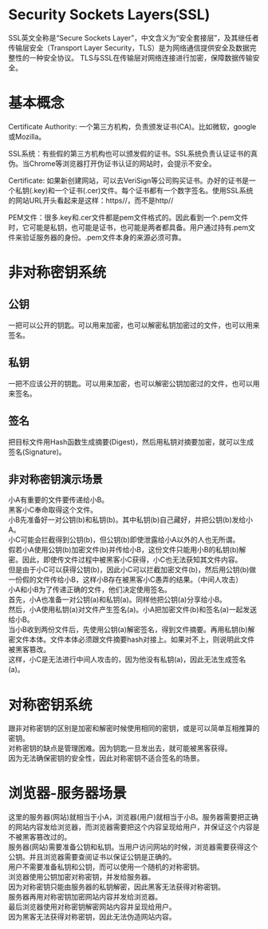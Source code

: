 # Security Sockets Layers(SSL)
SSL英文全称是“Secure Sockets Layer”，中文含义为“安全套接层”，及其继任者传输层安全（Transport Layer Security，TLS）是为网络通信提供安全及数据完整性的一种安全协议。 TLS与SSL在传输层对网络连接进行加密，保障数据传输安全。

# 基本概念

Certificate Authority: 一个第三方机构，负责颁发证书(CA)。比如微软，google或Mozilla。  

SSL系统：有些假的第三方机构也可以颁发假的证书。SSL系统负责认证证书的真伪。当Chrome等浏览器打开伪证书认证的网站时，会提示不安全。  

Certificate: 如果新创建网站，可以去VeriSign等公司购买证书。办好的证书是一个私钥(.key)和一个证书(.cer)文件。每个证书都有一个数字签名。使用SSL系统的网站URL开头看起来是这样：https//，而不是http//  

PEM文件：很多.key和.cer文件都是pem文件格式的。因此看到一个.pem文件时，它可能是私钥，也可能是证书，也可能是两者都具备。用户通过持有.pem文件来验证服务器的身份。.pem文件本身的来源必须可靠。  




# 非对称密钥系统
## 公钥
一把可以公开的钥匙。可以用来加密，也可以解密私钥加密过的文件，也可以用来签名。 

## 私钥
一把不应该公开的钥匙。可以用来加密，也可以解密公钥加密过的文件，也可以用来签名。  

## 签名
把目标文件用Hash函数生成摘要(Digest)，然后用私钥对摘要加密，就可以生成签名(Signature)。  

## 非对称密钥演示场景
小A有重要的文件要传递给小B。  
黑客小C奉命取得这个文件。  
小B先准备好一对公钥(b)和私钥(b)。其中私钥(b)自己藏好，并把公钥(b)发给小A。  
小C可能会拦截得到公钥(b)，但公钥(b)即使泄露给小A以外的人也无所谓。  
假若小A使用公钥(b)加密文件(b)并传给小B，这份文件只能用小B的私钥(b)解密。因此，即使传文件过程中被黑客小C获得，小C也无法获知其文件内容。  
但是由于小C可以获得公钥(b)，因此小C可以拦截加密文件(b)，然后用公钥(b)做一份假的文件传给小B，这样小B存在被黑客小C愚弄的结果。（中间人攻击）  
小A和小B为了传递正确的文件，他们决定使用签名。  
首先，小A也准备一对公钥(a)和私钥(a)。同样他把公钥(a)分享给小B。  
然后，小A使用私钥(a)对文件产生签名(a)。小A把加密文件(b)和签名(a)一起发送给小B。  
当小B收到两份文件后，先使用公钥(a)解密签名，得到文件摘要。再用私钥(b)解密文件本体。文件本体必须跟文件摘要hash对接上。如果对不上，则说明此文件被黑客篡改。  
这样，小C是无法进行中间人攻击的，因为他没有私钥(a)，因此无法生成签名(a)。  

# 对称密钥系统
跟非对称密钥的区别是加密和解密时候使用相同的密钥，或是可以简单互相推算的密钥。  
对称密钥的缺点是管理困难。因为钥匙一旦发出去，就可能被黑客获得。  
因为无法确保密钥的安全性，因此对称密钥不适合签名的场景。  


# 浏览器-服务器场景
这里的服务器(网站)就相当于小A，浏览器(用户)就相当于小B。服务器需要把正确的网站内容发给浏览器，而浏览器需要把这个内容呈现给用户，并保证这个内容是不被黑客篡改过的。  
服务器(网站)需要准备公钥和私钥。当用户访问网站的时候，浏览器需要获得这个公钥。并且浏览器需要查阅证书以保证公钥是正确的。  
用户不需要准备私钥和公钥，而可以使用一个随机的对称密钥。  
浏览器使用公钥加密对称密钥，并发给服务器。  
因为对称密钥只能由服务器的私钥解密，因此黑客无法获得对称密钥。  
服务器再用对称密钥加密网站内容并发给浏览器。  
最后浏览器使用对称密钥解密网站内容并呈现给用户。  
因为黑客无法获得对称密钥，因此无法伪造网站内容。  







